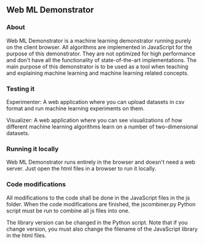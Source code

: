 ## Web ML Demonstrator

### About
Web ML Demonstrator is a machine learning demonstrator running purely on the client browser. All algorithms are implemented in JavaScript for the purpose of this demonstrator. They are not optimized for high performance and don't have all the functionality of state-of-the-art implementations. The main purpose of this demonstrator is to be used as a tool when teaching and explaining machine learning and machine learning related concepts. 

### Testing it

Experimenter: A web application where you can upload datasets in csv format and run machine learning experiments on them.

Visualizer: A web application where you can see visualizations of how different machine learning algorithms learn on a number of two-dimensional datasets.

### Running it locally
Web ML Demonstrator runs entirely in the browser and doesn't need a web server. Just open the html files in a browser to run it locally.

### Code modifications
All modifications to the code shall be done in the JavaScript files in the js folder. When the code modifications are finished, the jscombiner.py Python script must be run to combine all js files into one. 

The library version can be changed in the Python script. Note that if you change version, you must also change the filename of the JavaScript library in the html files.
